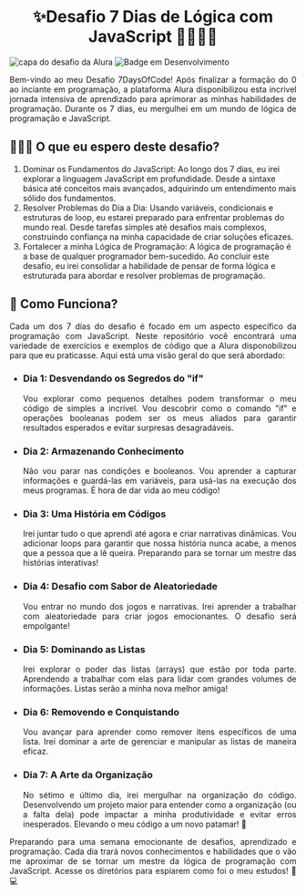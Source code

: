 <h1 align="center">✨Desafio 7 Dias de Lógica com JavaScript 👩🏽‍💻🚀</h1>

![capa do desafio da Alura](https://github.com/HellenIwata/alura_7DayOfCode/assets/89120378/fb5775ad-2790-4f35-83cf-0ea2c6109a7e)
![Badge em Desenvolvimento](http://img.shields.io/static/v1?label=STATUS&message=EM%20DESENVOLVIMENTO&color=GREEN&style=for-the-badge)

<p align="justify">Bem-vindo ao meu Desafio 7DaysOfCode! Após finalizar a formação do 0 ao inciante em programação, a plataforma Alura disponibilizou esta incrivel jornada intensiva de aprendizado para aprimorar as minhas habilidades de programação. Durante os 7 dias, eu mergulhei em um mundo de lógica de programação e JavaScript.</p>
<h2>👩🏽‍💻 O que eu espero deste desafio?</h2>
  <ol>
      <li> Dominar os Fundamentos do JavaScript: Ao longo dos 7 dias, eu irei explorar a linguagem JavaScript em profundidade. Desde a sintaxe básica até conceitos mais avançados, adquirindo um entendimento mais sólido dos fundamentos.</li>
      <li> Resolver Problemas do Dia a Dia: Usando variáveis, condicionais e estruturas de loop, eu estarei preparado para enfrentar problemas do mundo real. Desde tarefas simples até desafios mais complexos, construindo confiança na minha capacidade de criar soluções eficazes.</li>
      <li>Fortalecer a minha Lógica de Programação: A lógica de programação é a base de qualquer programador bem-sucedido. Ao concluir este desafio, eu irei consolidar a habilidade de pensar de forma lógica e estruturada para abordar e resolver problemas de programação.</li>
  </ol>
<h2>🤔 Como Funciona?</h2>
  <p align="justify">Cada um dos 7 dias do desafio é focado em um aspecto específico da programação com JavaScript. Neste repositório você encontrará uma variedade de exercícios e exemplos de código que a Alura disponobilizou para que eu praticasse. Aqui está uma visão geral do que será abordado:</p>
  <ul>
    <li> <h3>Dia 1: Desvendando os Segredos do "if"</h3>
        <p align="justify">Vou explorar como pequenos detalhes podem transformar o meu código de simples a incrível. Vou descobrir como o comando "if" e operações booleanas podem ser os meus aliados para garantir resultados esperados e evitar surpresas desagradáveis. </p>
    </li>
    <li> <h3>Dia 2: Armazenando Conhecimento</h3>
        <p align="justify"> Não vou parar nas condições e booleanos. Vou aprender a capturar informações e guardá-las em variáveis, para usá-las na execução dos meus programas. É hora de dar vida ao meu código!</p>
    </li>
    <li> <h3>Dia 3: Uma História em Códigos</h3>
        <p align="justify"> Irei juntar tudo o que aprendi até agora e criar narrativas dinâmicas. Vou adicionar loops para garantir que nossa história nunca acabe, a menos que a pessoa que a lê queira. Preparando para se tornar um mestre das histórias interativas!</p>
    </li>
    <li><h3>Dia 4: Desafio com Sabor de Aleatoriedade</h3>
        <p align="justify">Vou entrar no mundo dos jogos e narrativas. Irei aprender a trabalhar com aleatoriedade para criar jogos emocionantes. O desafio será empolgante!</p>  
    </li>
    <li><h3>Dia 5: Dominando as Listas</h3>
        <p align="justify">Irei explorar o poder das listas (arrays) que estão por toda parte. Aprendendo a trabalhar com elas para lidar com grandes volumes de informações. Listas serão a minha nova melhor amiga!</p>
    </li>
    <li><h3>Dia 6: Removendo e Conquistando</h3>
        <p align="justify">Vou avançar para aprender como remover itens específicos de uma lista. Irei dominar a arte de gerenciar e manipular as listas de maneira eficaz.</p>
    </li>        
    <li><h3>Dia 7: A Arte da Organização</h3>
        <p align="justify">No sétimo e último dia, irei mergulhar na organização do código. Desenvolvendo um projeto maior para entender como a organização (ou a falta dela) pode impactar a minha produtividade e evitar erros inesperados. Elevando o meu código a um novo patamar! 🛫</p>
    </li>
  </ul>

<p align="justify">Preparando para uma semana emocionante de desafios, aprendizado e programação. Cada dia trará novos conhecimentos e habilidades que o vão me aproximar de se tornar um mestre da lógica de programação com JavaScript. Acesse os diretórios para espiarem como foi o meu estudos! 🚀💻</p>
